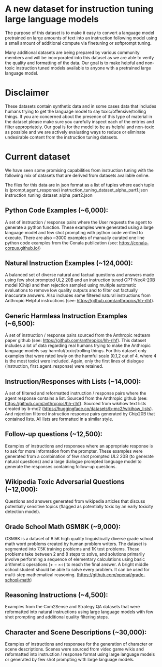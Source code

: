 # A new dataset for instruction tuning large language models
The purpose of this dataset is to make it easy to convert a language model pretrained on large amounts of text into an instruction following model using a small amount of additional compute via finetuning or softprompt tuning.

Many additional datasets are being prepared by various community members and will be incorporated into this dataset as we are able to verify the quality and formatting of the data. Our goal is to make helpful and non-toxic instruction tuned models available to anyone with a pretrained large language model.

# Disclaimer
These datasets contain synthetic data and in some cases data that includes humans trying to get the language model to say toxic/offensive/trolling things. If you are concerned about the presence of this type of material in the dataset please make sure you carefully inspect each of the entries and filter appropriately. Our goal is for the model to be as helpful and non-toxic as possible and we are actively evaluating ways to reduce or eliminate undesirable content from the instruction tuning datasets.

# Current dataset
We have seen some promising capabilities from instruction tuning with the following mix of datasets that are derived from datasets available online.

The files for this data are in json format as a list of tuples where each tuple is (prompt,agent_response)
instruction_tuning_dataset_alpha_part1.json
instruction_tuning_dataset_alpha_part2.json

Python Code Examples (~6,000):
---------------------

A set of instruction / response pairs where the User requests the agent to generate a python function. These examples were generated using a large language model and few shot prompting with python code verified to execute. 
There are also ~3000 examples of manually curated one line python code examples from the Conala publication (see: https://conala-corpus.github.io/)

Natural Instruction Examples (~124,000):
-------------------------------------

A balanced set of diverse natural and factual questions and answers made using few shot prompted UL2 20B and an instruction tuned GPT-NeoX-20B model (Chip) and then rejection sampled using multiple automatic evaluations to remove low quality outputs and to filter out factually inaccurate answers. Also includes some filtered natural instructions from Anthropic Helpful instructions (see: https://github.com/anthropics/hh-rlhf).
  
Generic Harmless Instruction Examples (~6,500):
--------------------------------------

A set of instruction / response pairs sourced from the Anthropic redteam paper github (see: https://github.com/anthropics/hh-rlhf). 
This dataset includes a lot of data regarding real humans trying to make the Anthropic language models say harmful/toxic/trolling things. 
For this dataset only examples that were rated lowly on the harmful scale (0,1,2 out of 4, where 4 is the most toxic) were included. Again, only the first lines of dialogue (instruction, first_agent_response) were retained.

Instruction/Responses with Lists (~14,000):
-----------------------------------
A set of filtered and reformatted instruction / response pairs where the agent response contains a list. Sourced from the Anthropic github (see: https://github.com/anthropics/hh-rlhf). Sourced from wikihow text lists created by b-mc2 (https://huggingface.co/datasets/b-mc2/wikihow_lists). And rejection filtered instruction response pairs generated by Chip20B that contained lists. All lists are formatted in a similar style.

Follow-up questions (~12,500):
-----------------------------------
Examples of instructions and responses where an appropriate response is to ask for more information from the prompter.  These examples were generated from a combination of few shot prompted UL2 20B (to generate natural questions) and a large dialogue prompted language model to generate the responses containing follow-up questions.

Wikipedia Toxic Adversarial Questions (~12,000):
-----------------------------------
Questions and answers generated from wikipedia articles that discuss potentially sensitive topics (flagged as potentially toxic by an early toxicity detection model). 

Grade School Math GSM8K (~9,000):
-----------------------------------
GSM8K is a dataset of 8.5K high quality linguistically diverse grade school math word problems created by human problem writers. The dataset is segmented into 7.5K training problems and 1K test problems. These problems take between 2 and 8 steps to solve, and solutions primarily involve performing a sequence of elementary calculations using basic arithmetic operations (+ − ×÷) to reach the final answer. A bright middle school student should be able to solve every problem. It can be used for multi-step mathematical reasoning. (https://github.com/openai/grade-school-math)

Reasoning Instructions (~4,500):
-----------------------------------
Examples from the Com2Sense and Strategy QA datasets that were reformatted into natural instructions using large language models with few shot prompting and additional quality filtering steps.

Character and Scene Descriptions (~30,000):
-----------------------------------
Examples of instructions and responses for the generation of character or scene descriptions. Scenes were sourced from video game wikis and reformatted into instruction / response format using large language models or generated by few shot prompting with large language models.
